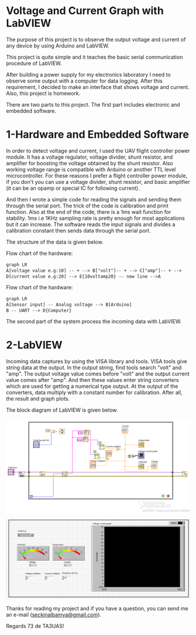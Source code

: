 # Voltage and Current Graph with LabVIEW


The purpose of this project is to observe the output voltage and current of any device by using Arduino and LabVIEW.

This project is quite simple and it teaches the basic serial communication procedure of LabVIEW.

After building a power supply for my electronics laboratory I need to observe some output with a computer for data logging. After this requirement, I decided to make an interface that shows voltage and current. Also, this project is homework.

There are two parts to this project. The first part includes electronic and embedded software.

# 1-Hardware and Embedded Software

In order to detect voltage and current, I used the UAV flight controller power module. It has a voltage regulator, voltage divider, shunt resistor, and amplifier for boosting the voltage obtained by the shunt resistor. Also working voltage range is compatible with Arduino or another TTL level microcontroller. For these reasons I prefer a flight controller power module, if you don't you can use a voltage divider, shunt resistor, and basic amplifier (it can be an opamp or special IC for following current).

And then I wrote a simple code for reading the signals and sending them through the serial port. The trick of the code is calibration and print function. Also at the end of the code, there is a 1ms wait function for stability. 1ms i.e 1KHz sampling rate is pretty enough for most applications but it can increase.
The software reads the input signals and divides a calibration constant then sends data through the serial port. 

The structure of the data is given below.

Flow chart of the hardware:

```mermaid
graph LR
A[voltage value e.g:10] -- + --> B["volt"]-- + --> C["amp"]-- + --> D[current value e.g:20] --> E{10voltamp20} -- new line -->A
```

Flow chart of the hardware:

```mermaid
graph LR
A[Sensor input] -- Analog voltage --> B[Arduino]
B -- UART --> D{Computer}
```

The second part of the system process the incoming data with LabVIEW.

# 2-LabVIEW


Incoming data captures by using the VISA library and tools. VISA tools give string data at the output. In the output string, find tools search "volt" and "amp". The output voltage value comes before "volt" and the output current value comes after "amp". And then these values enter string converters which are used for getting a numerical type output. At the output of the converters, data multiply with a constant number for calibration. After all, the result and graph plots.

  

The block diagram of LabVIEW is given below.

![Block diagram](https://raw.githubusercontent.com/seckinalbamya/Voltage-and-current-graph-LabVIEW/main/block_diagram.PNG)

![Interface](https://raw.githubusercontent.com/seckinalbamya/Voltage-and-current-graph-LabVIEW/main/interface.PNG)

Thanks for reading my project and if you have a question, you can send me an e-mail (seckinalbamya@gmail.com).

Regards
73 de TA3UAS!
